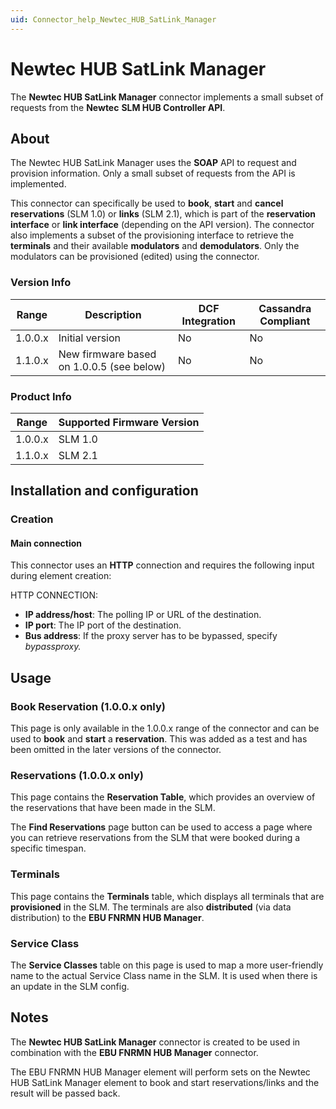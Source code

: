 ```yaml
---
uid: Connector_help_Newtec_HUB_SatLink_Manager
---
```


# Newtec HUB SatLink Manager

The **Newtec HUB SatLink Manager** connector implements a small subset of requests from the **Newtec** **SLM HUB Controller API**.

## About

The Newtec HUB SatLink Manager uses the **SOAP** API to request and provision information. Only a small subset of requests from the API is implemented.

This connector can specifically be used to **book**, **start** and **cancel** **reservations** (SLM 1.0) or **links** (SLM 2.1), which is part of the **reservation interface** or **link interface** (depending on the API version). The connector also implements a subset of the provisioning interface to retrieve the **terminals** and their available **modulators** and **demodulators**. Only the modulators can be provisioned (edited) using the connector.

### Version Info

| **Range** | **Description**                           | **DCF Integration** | **Cassandra Compliant** |
|------------------|-------------------------------------------|---------------------|-------------------------|
| 1.0.0.x          | Initial version                           | No                  | No                      |
| 1.1.0.x          | New firmware based on 1.0.0.5 (see below) | No                  | No                      |

### Product Info

| Range | Supported Firmware Version |
|------------------|-----------------------------|
| 1.0.0.x          | SLM 1.0                     |
| 1.1.0.x          | SLM 2.1                     |

## Installation and configuration

### Creation

#### Main connection

This connector uses an **HTTP** connection and requires the following input during element creation:

HTTP CONNECTION:

- **IP address/host**: The polling IP or URL of the destination.
- **IP port**: The IP port of the destination.
- **Bus address**: If the proxy server has to be bypassed, specify *bypassproxy.*

## Usage

### Book Reservation (1.0.0.x only)

This page is only available in the 1.0.0.x range of the connector and can be used to **book** and **start** a **reservation**. This was added as a test and has been omitted in the later versions of the connector.

### Reservations (1.0.0.x only)

This page contains the **Reservation Table**, which provides an overview of the reservations that have been made in the SLM.

The **Find Reservations** page button can be used to access a page where you can retrieve reservations from the SLM that were booked during a specific timespan.

### Terminals

This page contains the **Terminals** table, which displays all terminals that are **provisioned** in the SLM. The terminals are also **distributed** (via data distribution) to the **EBU FNRMN HUB Manager**.

### Service Class

The **Service Classes** table on this page is used to map a more user-friendly name to the actual Service Class name in the SLM. It is used when there is an update in the SLM config.

## Notes

The **Newtec HUB SatLink Manager** connector is created to be used in combination with the **EBU FNRMN HUB Manager** connector.

The EBU FNRMN HUB Manager element will perform sets on the Newtec HUB SatLink Manager element to book and start reservations/links and the result will be passed back.
